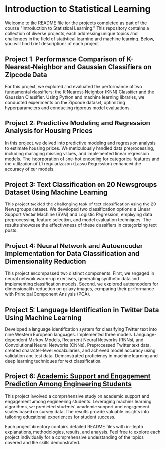 # Introduction to Statistical Learning

Welcome to the README file for the projects completed as part of the course "Introduction to Statistical Learning." This repository contains a collection of diverse projects, each addressing unique topics and challenges in the field of statistical learning and machine learning. Below, you will find brief descriptions of each project:

## Project 1: Performance Comparison of K-Nearest-Neighbor and Gaussian Classifiers on Zipcode Data

For this project, we explored and evaluated the performance of two fundamental classifiers: the K-Nearest-Neighbor (KNN) Classifier and the Gaussian Classifier. Using Python and machine learning libraries, we conducted experiments on the Zipcode dataset, optimizing hyperparameters and conducting rigorous model evaluations.

## Project 2: Predictive Modeling and Regression Analysis for Housing Prices

In this project, we delved into predictive modeling and regression analysis to estimate housing prices. We meticulously handled data preprocessing, including managing missing values, and implemented linear regression models. The incorporation of one-hot encoding for categorical features and the utilization of L1 regularization (Lasso Regression) enhanced the accuracy of our models.

## Project 3: Text Classification on 20 Newsgroups Dataset Using Machine Learning

This project tackled the challenging task of text classification using the 20 Newsgroups dataset. We developed two classification options: a Linear Support Vector Machine (SVM) and Logistic Regression, employing data preprocessing, feature selection, and model evaluation techniques. The results showcase the effectiveness of these classifiers in categorizing text posts.

## Project 4: Neural Network and Autoencoder Implementation for Data Classification and Dimensionality Reduction

This project encompassed two distinct components. First, we engaged in neural network warm-up exercises, generating synthetic data and implementing classification models. Second, we explored autoencoders for dimensionality reduction on galaxy images, comparing their performance with Principal Component Analysis (PCA).

## Project 5: Language Identification in Twitter Data Using Machine Learning

Developed a language identification system for classifying Twitter text into nine Western European languages. Implemented three models: Language-dependent Markov Models, Recurrent Neural Networks (RNNs), and Convolutional Neural Networks (CNNs). Preprocessed Twitter text data, created character-level vocabularies, and achieved model accuracy using validation and test data. Demonstrated proficiency in machine learning and deep learning techniques for text classification.

## Project 6: [Academic Support and Engagement Prediction Among Engineering Students](#README_P6.md)

This project involved a comprehensive study on academic support and engagement among engineering students. Leveraging machine learning algorithms, we predicted students' academic support and engagement scales based on survey data. The results provide valuable insights into tailoring educational experiences for student success.

Each project directory contains detailed README files with in-depth explanations, methodologies, results, and analysis. Feel free to explore each project individually for a comprehensive understanding of the topics covered and the skills demonstrated.


